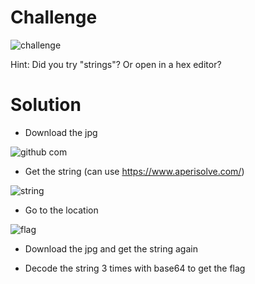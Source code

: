 # Challenge

![challenge](https://github.com/urhnh/ctfwriteup/assets/149639198/c62e201a-d163-404d-85af-ce41cb5f952b)

Hint: Did you try "strings"? Or open in a hex editor?

# Solution

- Download the jpg

![github com](https://github.com/urhnh/ctfwriteup/assets/149639198/852ed97b-41f6-47f2-9181-38cef5495d13)

- Get the string (can use https://www.aperisolve.com/)

![string](https://github.com/urhnh/ctfwriteup/assets/149639198/dc636ec4-0b21-4e7b-9200-ed2ec8b750ca)

- Go to the location

![flag](https://github.com/urhnh/ctfwriteup/assets/149639198/1538d597-6e21-45b0-a9f2-e718069317dd)

- Download the jpg and get the string again

- Decode the string 3 times with base64 to get the flag
